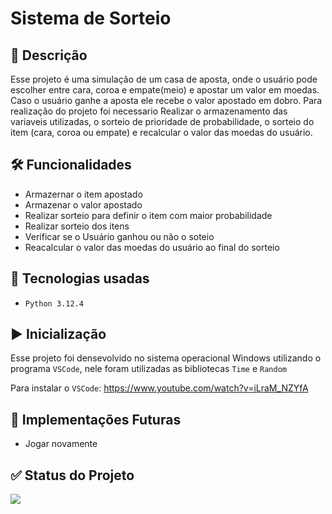 # Sistema de Sorteio

## 💬 Descrição</h2>
Esse projeto é uma simulação de um casa de aposta, onde o usuário pode escolher entre cara, coroa e empate(meio) e apostar um valor em moedas. 
Caso o usuário ganhe a aposta ele recebe o valor apostado em dobro.
Para realização do projeto foi necessario Realizar o armazenamento das variaveis utilizadas, o sorteio de prioridade de probabilidade, o sorteio do item (cara, coroa ou empate) e recalcular o valor das moedas do usuário.

## 🛠️ Funcionalidades
- Armazernar o item apostado
- Armazenar o valor apostado
- Realizar sorteio para definir o item com maior probabilidade
- Realizar sorteio dos itens
- Verificar se o Usuário ganhou ou não o soteio
- Reacalcular o valor das moedas do usuário ao final do sorteio

## 👾 Tecnologias usadas
- ``Python 3.12.4``

## ▶ Inicialização
Esse projeto foi densevolvido no sistema operacional Windows utilizando o programa ``VSCode``, nele foram utilizadas as bibliotecas ``Time`` e ``Random``

Para instalar o ``VSCode``: https://www.youtube.com/watch?v=iLraM_NZYfA

## 🔮 Implementações Futuras
- Jogar novamente

## ✅ Status do Projeto
<img loading="lazy" src="http://img.shields.io/static/v1?label=STATUS&message=EM%20DESENVOLVIMENTO&color=GREEN&style=for-the-badge"/>

